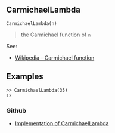 ## CarmichaelLambda

```
CarmichaelLambda(n)
```

>  the Carmichael function of `n`
 
See:  
* [Wikipedia - Carmichael function](https://en.wikipedia.org/wiki/Carmichael_function)

## Examples

```
>> CarmichaelLambda(35)
12
```

### Github

* [Implementation of CarmichaelLambda](https://github.com/axkr/symja_android_library/blob/master/symja_android_library/matheclipse-core/src/main/java/org/matheclipse/core/builtin/NumberTheory.java#L572) 
